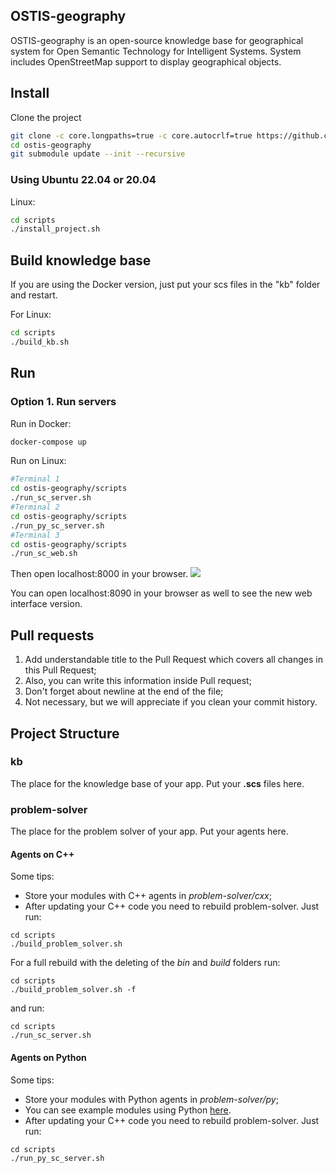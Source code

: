 ## OSTIS-geography
OSTIS-geography is an open-source knowledge base for geographical system for Open Semantic Technology for Intelligent Systems. System includes OpenStreetMap support to display geographical objects. 
## Install

Clone the project
```sh
git clone -c core.longpaths=true -c core.autocrlf=true https://github.com/ostis-apps/ostis-geography
cd ostis-geography
git submodule update --init --recursive
```

### Using Ubuntu 22.04 or 20.04
Linux:
```sh
cd scripts
./install_project.sh
```

## Build knowledge base
If you are using the Docker version, just put your scs files in the "kb" folder and restart.

For Linux:
```sh
cd scripts
./build_kb.sh
```

## Run
### Option 1. Run servers

Run in Docker:
```sh
docker-compose up
```

Run on Linux:
```sh
#Terminal 1
cd ostis-geography/scripts
./run_sc_server.sh
#Terminal 2
cd ostis-geography/scripts
./run_py_sc_server.sh
#Terminal 3
cd ostis-geography/scripts
./run_sc_web.sh
```

Then open localhost:8000 in your browser.
![](https://i.imgur.com/6SehI5s.png)

You can open localhost:8090 in your browser as well to see the new web interface version.

## Pull requests
1. Add understandable title to the Pull Request which covers all changes in this Pull Request;
2. Also, you can write this information inside Pull request;
3. Don't forget about newline at the end of the file;
4. Not necessary, but we will appreciate if you clean your commit history.

## Project Structure

### kb
The place for the knowledge base of your app. Put your **.scs** files here.

### problem-solver
The place for the problem solver of your app. Put your agents here.

#### Agents on C++
Some tips:
- Store your modules with C++ agents in *problem-solver/cxx*;
- After updating your C++ code you need to rebuild problem-solver. Just run:
```
cd scripts
./build_problem_solver.sh
```
For a full rebuild with the deleting of the *bin* and *build* folders run:
```
cd scripts
./build_problem_solver.sh -f
```
and run:
```
cd scripts
./run_sc_server.sh
```

#### Agents on Python
Some tips:
- Store your modules with Python agents in *problem-solver/py*;
- You can see example modules using Python [here](problem-solver/py/modules).
- After updating your C++ code you need to rebuild problem-solver. Just run:
```
cd scripts
./run_py_sc_server.sh
```
